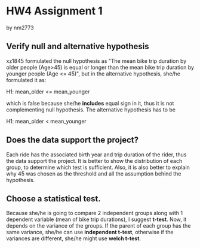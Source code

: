 # HW4 Assignment 1
by nm2773

## Verify null and alternative hypothesis
xz1845 formulated the null hypothesis as "The mean bike trip duration by older people (Age>45) is equal or longer than the mean bike trip duration by younger people (Age <= 45)", but in the alternative hypothesis, she/he formulated it as:

H1: mean_older <= mean_younger

which is false because she/he **includes** equal sign in it, thus it is not complementing null hypothesis. The alternative hypothesis has to be

H1: mean_older < mean_younger

## Does the data support the project?
Each ride has the associated birth year and trip duration of the rider, thus the data support the project. 
It is better to show the distribution of each group, to determine which test is sufficient. Also, it is also better to explain why 45 was chosen as the threshold and all the assumption behind the hypothesis.

## Choose a statistical test.
Because she/he is going to compare 2 independent groups along with 1 dependent variable (mean of bike trip durations), I suggest **t-test**. Now, it depends on the variance of the groups. If the parent of each group has the same variance, she/he can use **independent t-test**, otherwise if the variances are different, she/he might use **welch t-test**.
